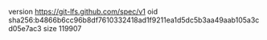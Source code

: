 version https://git-lfs.github.com/spec/v1
oid sha256:b4866b6cc96b8df7610332418ad1f9211ea1d5dc5b3aa49aab105a3cd05e7ac3
size 119907
